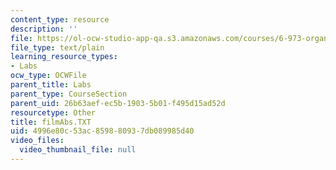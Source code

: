 ```yaml
---
content_type: resource
description: ''
file: https://ol-ocw-studio-app-qa.s3.amazonaws.com/courses/6-973-organic-optoelectronics-spring-2003/4996e80c53ac859880937db089985d40_filmAbs.TXT
file_type: text/plain
learning_resource_types:
- Labs
ocw_type: OCWFile
parent_title: Labs
parent_type: CourseSection
parent_uid: 26b63aef-ec5b-1903-5b01-f495d15ad52d
resourcetype: Other
title: filmAbs.TXT
uid: 4996e80c-53ac-8598-8093-7db089985d40
video_files:
  video_thumbnail_file: null
---
```

